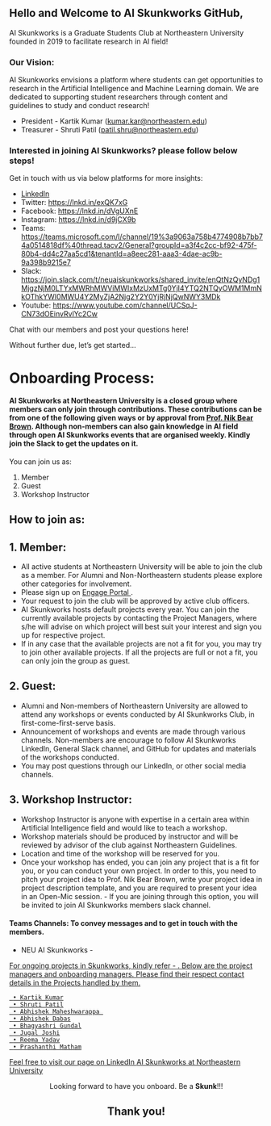 ## Hello and Welcome to AI Skunkworks GitHub,

AI Skunkworks is a Graduate Students Club at Northeastern University founded in 2019 to facilitate research in AI field!

### Our Vision:
AI Skunkworks envisions a platform where students can get opportunities to research in the Artificial Intelligence and Machine Learning domain. We are dedicated to supporting student researchers through content and guidelines to study and conduct research!

- President - Kartik Kumar (kumar.kar@northeastern.edu) 
- Treasurer - Shruti Patil (patil.shru@northeastern.edu) 



### Interested in joining AI Skunkworks? please follow below steps! 

Get in touch with us via below platforms for more insights:

- [LinkedIn](https://lnkd.in/ecF-UEw)
- Twitter: https://lnkd.in/exQK7xG
- Facebook: https://lnkd.in/dVgUXnE
- Instagram: https://lnkd.in/d9jCX9b
- Teams: https://teams.microsoft.com/l/channel/19%3a9063a758b4774908b7bb74a0514818df%40thread.tacv2/General?groupId=a3f4c2cc-bf92-475f-80b4-dd4c27aa5cd1&tenantId=a8eec281-aaa3-4dae-ac9b-9a398b9215e7
- Slack: https://join.slack.com/t/neuaiskunkworks/shared_invite/enQtNzQyNDg1MjgzNjM0LTYxMWRhMWViMWIxMzUxMTg0YjI4YTQ2NTQyOWM1MmNkOThkYWI0MWU4Y2MyZjA2Njg2Y2Y0YjRjNjQwNWY3MDk 
- Youtube: https://www.youtube.com/channel/UCSqJ-CN73dOEinvRvlYc2Cw

Chat with our members and post your questions here!
 
Without further due, let’s get started… 

# Onboarding Process:

#### AI Skunkworks at Northeastern University is a closed group where members can only join through contributions. These contributions can be from one of the following given ways or by approval from <a href="https://github.com/nikbearbrown/">Prof. Nik Bear Brown</a>. Although non-members can also gain knowledge in AI field through open AI Skunkworks events that are organised weekly. Kindly join the Slack to get the updates on it.

You can join us as:
1. Member 
2. Guest
3. Workshop Instructor


## How to join as:

## 1. Member:
- All active students at Northeastern University will be able to join the club as a member. For Alumni and Non-Northeastern students please explore other categories for involvement.
- Please sign up on <a href="https://lnkd.in/dSybeeY"> Engage Portal </a>. 
- Your request to join the club will be approved by active club officers. 
- AI Skunkworks hosts default projects every year. You can join the currently available projects by contacting the Project Managers, where s/he will advise on which project will best suit your interest and sign you up for respective project. 
- If in any case that the available  projects are not a fit for you, you may try to join other available projects. If all the projects are full or not a fit, you can only join the group as guest.

## 2. Guest:

- Alumni and Non-members of Northeastern University are allowed to attend any workshops or events conducted by AI Skunkworks Club, in first-come-first-serve basis. 
- Announcement of workshops and events are made through various channels. Non-members are encourage to follow AI Skunkworks LinkedIn, General Slack channel, and GitHub for updates and materials of the workshops conducted. 
- You may post questions through our LinkedIn, or other social media channels.


## 3. Workshop Instructor: 

- Workshop Instructor is anyone with expertise in a certain area within Artificial Intelligence field and would like to teach a workshop. 
- Workshop materials should be produced by instructor and will be reviewed by advisor of the club against Northeastern Guidelines. 
- Location and time of the workshop will be reserved for you. 
- Once your workshop has ended, you can join any project that is a fit for you, or you can conduct your own project. In order to this, you need to pitch your project idea to Prof. Nik Bear Brown, write your project idea in project description template, and you are required to present your idea in an Open-Mic session. - If you are joining through this option, you will be invited to join AI Skunkworks members slack channel.

#### Teams Channels: To convey messages and to get in touch with the members.
- NEU AI Skunkworks - <a href="https://teams.microsoft.com/l/channel/19%3a9063a758b4774908b7bb74a0514818df%40thread.tacv2/General?groupId=a3f4c2cc-bf92-475f-80b4-dd4c27aa5cd1&tenantId=a8eec281-aaa3-4dae-ac9b-9a398b9215e7">


For ongoing projects in Skunkworks, kindly refer - <a href="https://github.com/neuaiskunkworks/Research-2020">. Below are the project managers and onboarding managers. Please find their respect contact details in the Projects handled by them.
        
     • Kartik Kumar
     • Shruti Patil
     • Abhishek Maheshwarappa 
     • Abhishek Dabas
     • Bhagyashri Gundal
     • Jugal Joshi
     • Reema Yadav
     • Prashanthi Matham
     

Feel free to visit our page on LinkedIn <a href="https://www.linkedin.com/company/skunkworksneu/">AI Skunkworks at Northeastern University</a>
<center>
    Looking forward to have you onboard. Be a <b>Skunk</b>!!!
</center>

## <center>Thank you!</center>

